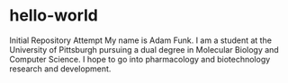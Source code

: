 # hello-world
Initial Repository Attempt
My name is Adam Funk. I am a student at the University of Pittsburgh pursuing a dual degree in Molecular Biology and Computer Science. I hope to go into pharmacology and biotechnology research and development. 
